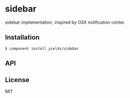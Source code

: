 
# sidebar

  sidebar implementation, inspired by OSX notification center.

## Installation

    $ component install yields/sidebar

## API

   

## License

  MIT
